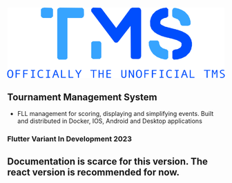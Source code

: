 <p align="center">
  <img src="./tms/assets/logos/TMS_LOGO.png"/>
</p>


## Tournament Management System
- FLL management for scoring, displaying and simplifying events. Built and distributed in Docker, IOS, Android and Desktop applications
### Flutter Variant In Development 2023
## Documentation is scarce for this version. The react version is recommended for now.